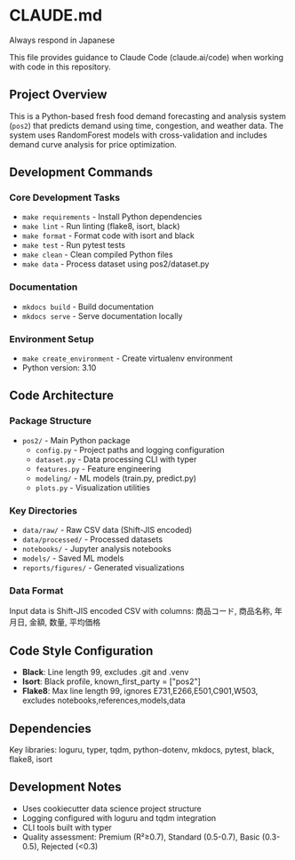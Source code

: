 # CLAUDE.md
Always respond in Japanese

This file provides guidance to Claude Code (claude.ai/code) when working with code in this repository.

## Project Overview

This is a Python-based fresh food demand forecasting and analysis system (`pos2`) that predicts demand using time, congestion, and weather data. The system uses RandomForest models with cross-validation and includes demand curve analysis for price optimization.

## Development Commands

### Core Development Tasks
- `make requirements` - Install Python dependencies
- `make lint` - Run linting (flake8, isort, black)
- `make format` - Format code with isort and black
- `make test` - Run pytest tests
- `make clean` - Clean compiled Python files
- `make data` - Process dataset using pos2/dataset.py

### Documentation
- `mkdocs build` - Build documentation
- `mkdocs serve` - Serve documentation locally

### Environment Setup
- `make create_environment` - Create virtualenv environment
- Python version: 3.10

## Code Architecture

### Package Structure
- `pos2/` - Main Python package
  - `config.py` - Project paths and logging configuration
  - `dataset.py` - Data processing CLI with typer
  - `features.py` - Feature engineering
  - `modeling/` - ML models (train.py, predict.py)
  - `plots.py` - Visualization utilities

### Key Directories
- `data/raw/` - Raw CSV data (Shift-JIS encoded)
- `data/processed/` - Processed datasets
- `notebooks/` - Jupyter analysis notebooks
- `models/` - Saved ML models
- `reports/figures/` - Generated visualizations

### Data Format
Input data is Shift-JIS encoded CSV with columns: 商品コード, 商品名称, 年月日, 金額, 数量, 平均価格

## Code Style Configuration

- **Black**: Line length 99, excludes .git and .venv
- **Isort**: Black profile, known_first_party = ["pos2"]
- **Flake8**: Max line length 99, ignores E731,E266,E501,C901,W503, excludes notebooks,references,models,data

## Dependencies

Key libraries: loguru, typer, tqdm, python-dotenv, mkdocs, pytest, black, flake8, isort

## Development Notes

- Uses cookiecutter data science project structure
- Logging configured with loguru and tqdm integration
- CLI tools built with typer
- Quality assessment: Premium (R²≥0.7), Standard (0.5-0.7), Basic (0.3-0.5), Rejected (<0.3)